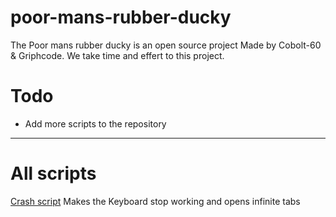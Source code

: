 # poor-mans-rubber-ducky

The Poor mans rubber ducky is an open source project Made by Cobolt-60 & Griphcode. We take time and effert to this project.

# Todo
- Add more scripts to the repository
--------------------

# All scripts
[Crash script](https://github.com/Cobolt-60/poor-mans-rubber-ducky-/crash.c) Makes the Keyboard stop working and opens infinite tabs
